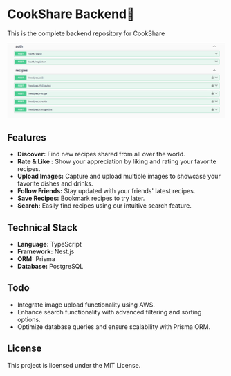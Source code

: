 <h1>CookShare Backend🍔</h1>

<p>This is the complete backend repository for CookShare</p>
<img width="1506" alt="Screenshot 2024-02-20 at 12 56 23 PM" src="./swaggerss.png">

<h2>Features</h2>

<ul>
	<li><strong>Discover:</strong> Find new recipes shared from all over the world.</li>
	<li><strong>Rate &amp; Like :</strong> Show your appreciation by liking and rating your favorite recipes.</li>
	<li><strong>Upload Images:</strong> Capture and upload multiple images to showcase your favorite dishes and drinks.</li>
	<li><strong>Follow Friends:</strong> Stay updated with your friends&#39; latest recipes.</li>
	<li><strong>Save Recipes:</strong> Bookmark recipes to try later.</li>
	<li><strong>Search:</strong> Easily find recipes using our intuitive search feature.</li>
</ul>

<h2>Technical Stack</h2>

<ul>
	<li><strong>Language:</strong> TypeScript</li>
	<li><strong>Framework:</strong> Nest.js</li>
	<li><strong>ORM:</strong> Prisma</li>
	<li><strong>Database:</strong> PostgreSQL</li>
</ul>

<h2>Todo</h2>

<ul>
  <li>Integrate image upload functionality using AWS.</li>
  <li>Enhance search functionality with advanced filtering and sorting options.</li>
  <li>Optimize database queries and ensure scalability with Prisma ORM.</li>
</ul>

<h2>License</h2>

<p>This project is licensed under the MIT License.</p>
